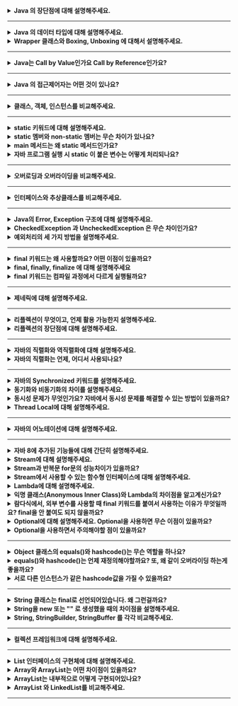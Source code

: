 <details>
    <summary><b>Java 의 장단점에 대해 설명해주세요.</b></summary>

## 장점

- 운영체제에 독립적이다.
    - JVM에 의해 자바로 작성된 프로그램을 어디서든 실행 가능하다.
- 객체지향 언어이다.
    - 다형성, 상속 등의 객체 지향 개념을 통해 재사용성, 확장성이 높은 코드 작성이 가능하다.
- 언어를 사용해온 시간이 길고 자료가 많다.
    - 많은 개발자들이 오랜 기간동안 개발에 사용한 언어인 만큼 찾아볼 수 있는 자료가 많고 커뮤니티가 활발하다.
    - 많은 오픈 소스가 만들어지면서 이를 통해 많은 사람들이 쉽고 빠르게 개발이 가능해졌다.
- 멀티스레드 구현이 쉽게 가능하다.
    - 많은 라이브러리를 통해 멀티스레드 구현이 쉽다.
    - 운영체제에 독립적이어서 더욱 쉽게 할 수 있다.

## 단점

- 속도가 비교적 느리다.
    - 한번의 컴파일로 기계어로 변환되는 C, C++과는 다르게 한번의 컴파일이 아닌, JVM이 해석하고 실행하는 과정이 필요하기 때문에 확실히 속도는 느리다.
    - JIT 컴파일러의 도입으로 C, C++의 속도와 거의 비슷하게 개선되었다.
- 예외 처리가 불편하다.
    - 예외를 개발자들이 **직접** 처리해줘야 한다. 이를 해주지 않으면 컴파일 에러가 발생하여 프로그램이 실행되지 않는다.
</details>

---

<details>
    <summary><b>Java 의 데이터 타입에 대해 설명해주세요.</b></summary>

# Java의 데이터 타입

### 기본 데이터 타입

| 타입 종류 | 이름      | 크기     |
|-------|---------|--------|
| 정수형   | byte    | 1 byte |
|       | short   | 2 byte |
|       | int     | 4 byte |
|       | long    | 8 byte |
| 실수형   | float   | 4 byte |
|       | double  | 8 byte |
| 논리형   | boolean | 1 byte |
| 문자형   | char    | 2 byte |
- 기본 데이터 타입은 메모리의 Stack 영역에 저장된다.
- 기본값이 존재하며 null 값을 가질 수 없다.
- 운영체제에 독립적인 언어이기 때문에 기본 타입의 크기가 운영체제에 따라 달라지지 않는다.
- 기본 데이터 타입의 크기를 벗어나는 값을 할당할 경우 컴파일 에러가 발생한다.

### 레퍼런스 타입

- 위의 8가지를 제외하고 모두 레퍼런스 타입이다.
- 보통 클래스, 인터페이스, 배열, Enum을 저장하기 위한 용도로 사용된다.
- Heap 영역에 값이 저장된 곳의 주소값을 Stack 영역에 저장한다.
- 기본값이 없고, 빈 객체라는 표현으로 null 값을 가질 수 있어 NullPointException이 발생할 수 있다.
</details>

<details>
    <summary><b>Wrapper 클래스와 Boxing, Unboxing 에 대해서 설명해주세요.</b></summary>

# Wrapper 클래스

기본 데이터 타입을 객체로 다루어야 하는 상황에 사용하기 위해 만들어진 것으로 Integer, Chracter 등 기본 데이터 타입의 객체 타입을 통칭하여 Wrapper 클래스라고 부른다.

Wrapper 클래스는 기본 데이터 타입과 다르게 연산에 사용되지 않으며 값을 생성하고 객체가 가진 값을 참조할 수만 있다.

## Boxing

- 기본 객체 타입을 Wrapper 클래스로 변환하는 과정을 말한다.

## Unboxing

- Wrapper 클래스를 기본 객체 타입으로 변환하는 과정을 말한다.

보통 위의 두가지 과정을 클래스의 static 메소드를 통해 수행했지만, JDK 1.5부터 Boxing과 Unboxing 과정을 자동으로 처리해준다. 이것을 통해 기존의 조회만 가능했던 점을 극복하여 연산에도 활용할 수 있게 되었다.
</details>

---

<details>
    <summary><b>Java는 Call by Value인가요 Call by Reference인가요?</b></summary>

# Call By Value vs Call By Reference

## Call By Value

- 메소드를 호출할 때 전달되는 인자에 값이 복사되어 전달된다.
- 메소드에 전달된 인자는 바깥의 변수와 **완전히 서로 다른 변수**로 존재한다.
- 따라서 메소드 내부에서 값이 변경되어도 외부의 변수에 전혀 영향을 주지 않는다.

## Call By Reference

- 메소드를 호출할 때 전달되는 인자에 레퍼런스가 담겨 전달된다.
- 메소드에 전달된 인자와 바깥의 변수가 같은 레퍼런스를 가리키게 된다.
- 따라서 메소드 내부에서 값이 변경되면 외부의 변수도 동일하게 변경 사항이 반영된다.

## Java는 무슨 방식을 사용하나요?

Java는 항상 Call By Value로 작동한다.

1. 원시 타입의 경우

    ```java
    public class PrimitiveClass {
    
    	public void sum(int a, int b){ // 동일한 이름이지만 PrimitiveClass의 멤버 변수와 완전히 다른 변수
    		a += b;
    	}
    
    	public static void main(String[] args){
    			int a = 1;
    			int b = 2;
    
    			sum(a, b);
    
    			System.out.println("a : " + a);
    			System.out.println("b : " + b);
    	}
    }
    ```

   **실행 결과**

    ```
    a : 1
    b : 2
    ```

2. 레퍼런스 타입의 경우

    ```java
    public class User{
    	String name;
    
    	public User(String name){
    		this.name = name;
    	}
    
    	public String getName(){
    		return this.name;
    	}
    }
    
    public class ReferenceClass {
    
    	public void changeUser(User a){ // 동일한 이름이지만 ReferenceClass의 멤버 변수와 완전히 다른 변수
    		a = new User("kim");
    	}
    
    	public static void main(String[] args){
    			User a = new User("lee");
    
    			changeUser(a);
    
    			System.out.println("a name : " + a);
    	}
    }
    ```

   **실행 결과**

    ```
    a name : lee
    ```

   **🤔  reference를 전달하는데 왜 call by value 인거지?**

   위에 주석으로 적어놓은 것과 동일하게 현재 `changeUser` 라는 메소드에 인자로 전달되는 `a` 라는 변수는 `ReferenceClass` 가 멤버로 가진 `a` 변수와 서로 다른 변수이다.

   `changeUser`가 사용하게 될 `a`라는 변수에 User 인스턴스의 **주소값**이 복사되어 들어가게 되고, lee 라는 이름을 가진 객체에 접근이 가능하게 된다.

   하지만 완전히 다른 변수이기 때문에 a에 완전히 다른 새로운 인스턴스가 할당되게 되면 더이상 changeUser에서는 ReferenceClass의 멤버 변수 a에 접근이 불가능하다. 왜냐하면 주소값이 사라져버렸기 때문이다.

   즉, 주소값을 복사해서 전달한 것이지 레퍼런스를 그대로 전달한 것이 아니기 때문에 메소드 내에서 값이 변경되어도 기존의 값이 변경되지 않고 나오게 되는 것이다.


따라서, 자바는 항상 Call By Value로 작동하는 것을 확인할 수 있다.
</details>

---

<details>
    <summary><b>Java 의 접근제어자는 어떤 것이 있나요?</b></summary> 

# Java의 접근 제어자

| 종류        | 설명                                                                            | 접근 가능 범위                   |
|-----------|-------------------------------------------------------------------------------|----------------------------|
| private   | 그 어떤 외부 클래스에서도 접근이 불가능하며 동일한 클래스 내에서만 접근 및 사용이 가능하다.                          | 동일한 클래스 내                  |
| public    | 어디서든 접근이 가능하다.                                                                | 모든 패키지                     |
| protected | 같은 패키지에 존재할 경우 접근이 가능하며, 다른 패키지에 있더라도 상속 받은 자식 클래스는 접근이 가능하다.                 | 같은 패키지 혹은 패키지에 상관 없이 상속 관계 |
| default   | 아무것도 지정하지 않을 경우에 해당되며 같은 패키지 내에 있는 경우에만 접근이 가능하다. 그래서 pakage-private이라고도 부른다. | 같은 패키지                     |
</details>

---

<details>
    <summary><b>클래스, 객체, 인스턴스를 비교해주세요.</b></summary> 

# 클래스

- 객체를 구현하기 위한 설계도 및 틀
- 연관된 변수와 메서드를 가진다.

# 객체

- 소프트웨어 세계에 구현해야할 대상이다.
- 소프트웨어 세계에 구현하고자 하는 대상의 컨셉으로 이를 구현해내기 위해 클래스로 설계도를 만드는 것이다.
  - 그래서 클래스의 인스턴스라고 부르기도 한다.
- oop의 관점으로 클래스 타입으로 선언되었을 때 객체라고 부른다.

# 인스턴스

- 클래스가 소프트웨어 세계에서 구체적으로 실체화 된 것을 말한다.
- 실제로 메모리에 할당된다.
- oop의 관점으로 객체가 메모리에 할당되어 실제 사용될때 인스턴스라고 한다.

# 객체 vs 인스턴스

- 사실 객체는 인스턴스를 포괄하는 개념이다.
- 소프트웨어 세계에 더욱 가까운 개념이 인스턴스이고, 실제 개념에 가까운 것이 객체라고 할 수 있다.
- 코드상으로는 클래스 타입을 사용하여 선언된 것을 객체라고 하며,  객체에 실제 구체적인 구현체가 생성되면 그것을 인스턴스라고 한다.
</details>

---

<details>
    <summary><b>static 키워드에 대해 설명해주세요.</b></summary> 

- 객체 생성 없이도 접근이 가능하도록 만든다.
- static 키워드를 가지면 클래스가 로드되는 시점에 메모리에 적재된다.
- 클래스 로드 시점에 메모리에 적재된 후에 프로그램이 종료될 때까지 유지된다.
- 프로그램이 종료되면서 메모리에서 해제된다.
- GC의 관리 대상에서 제외되기 때문에 무문별한 static 사용은 메모리 낭비를 가져올 수 있으니 신중히 고려해야한다.
</details>

<details>
    <summary><b>static 멤버와 non-static 멤버는 무슨 차이가 있나요?</b></summary> 

## static 멤버 vs non-static 멤버

### static 멤버

- 객체 생성 없이 접근이 가능하다.
- JVM의 Runtime Data Area 중 Method Area에 들어간다.
- 컴파일 시점에 메모리에 적재되어야 하므로 정적 바인딩에 해당한다.
- static 멤버는 클래스 내의 non-static 멤버를 참조 할 수 없다.
- 클래스 당 하나로 관리된다.

### non-static 멤버

- 객체를 인스턴스로 생성하고 인스턴스를 통해 접근이 가능하다.
- non-static 멤버는 static 멤버를 참조 할 수 있다.
- 런타임 시점에 동적으로 할당되기 때문에 동적 바인딩에 해당한다.
- 생성된 인스턴스 별로 heap 영역에 객체와 함께 생성된다.


> 🚨 **클래스의 인스턴스 메소드는 객체별로 생성되지 않는다.**
> 
> 인스턴스 메소드는 메모리에 한 번 할당되고, 각 생성된 객체들은 그 메소드가 어디에 있는지 알고 있는 상태로 존재한다. 객체가 메모리의 주소를 알고 있고, 인스턴스를 통해 메소드를 호출할 때 알고 있는 메모리 주소를 통해 메소드를 호출하게 된다.

</details>
<details>
    <summary><b>main 메서드는 왜 static 메서드인가요?</b></summary> 

JVM의 실행에서 가장 먼저 호출하는 것이 main 메소드이다. JVM은 클래스의 인스턴스가 생성되지 않은 상태에서 main 메소드를 찾는다.

**따라서 실행 시점에 메모리에 main 메소드가 적재되어 있기 위해서 main 메소드는 static으로 선언된다.**
</details>

<details>
    <summary><b>자바 프로그램 실행 시 static 이 붙은 변수는 어떻게 처리되나요?</b></summary>

클래스 로더에 의해 static 키워드를 인식하여 클래스 로드 시점에 메모리에 적재합니다. JVM의 Runtime Data Area 중 로드된 클래스들이 저장되는 곳인 Method Area에 static 변수도 같이 적재됩니다. 이때 적재된 static 변수는 클래스 별로 하나만 적재됩니다.
</details>

---

<details>
    <summary><b>오버로딩과 오버라이딩을 비교해주세요.</b></summary> 

## 오버로딩

- 동일한 클래스 내 혹은 상속 관계에서 이루어진다.
- 동일한 메소드 명을 가지면서 전달되는 인자의 타입이나 갯수가 달라야한다.
- 같은 기능을 하는 다른 메소드를 하나의 동일한 메소드로 사용 가능하다.
- 타입 정보가 결정되는 시점에 정적으로 바인딩된다. = 정적 바인딩

## 오버라이딩

- 상속 관계에서만 이루어진다. 동일한 클래스 내에서는 이루어질 수 없다.
- 동일한 메소드 명을 가지면서 전달되는 인자의 타입과 갯수도 동일해야 한다.
- 부모가 가진 기능을 재정의 할 수 있다.
- 상속을 통해 이루어지기 때문에 컴파일 시점에 타입이 결정되지 못하고 동적으로 할당된 객체를 통해 메소드를 호출하기 때문에 오버라이딩은 동적 바인딩이다.
</details>

---

<details>
    <summary><b>인터페이스와 추상클래스를 비교해주세요.</b></summary> 

# 인터페이스

## 인터페이스 정의

- interface 키워드를 사용하여 클래스처럼 선언된 형태이다.
- 상수와 추상 메소드를 가진다.
  - 추상 메소드의 public abstract 키워드는 생략될 수 있다.
  - 상수의 public static final 키워드는 생략될 수 있다.
- 인터페이스는 인스턴스화 할 수 없다.
  - implements 키워드를 사용하여 클래스로 구현하여 인스턴스로 만들 수 있다.
  - 인터페이스를 상속 받은 클래스는 모든 추상 메소드를 반드시 구현해야 한다.

## 인터페이스 목적

- 인터페이스는 추상화와 다형성을 실천할 수 있는 핵심 개념이다.
  - 인터페이스를 통해 기능을 명세할 수 있으며, 즉 기능을 추상화 할 수 있다.
  - 인터페이스를 활용하여 객체를 선언하고 인스턴스를 사용할 때 내부 구현을 고려하지 않고 사용이 가능하다.
- 인터페이스는 서로 연관이 없는 클래스더라도 같은 기능을 동작하도록 보장한다.
  - 상속 받은 서브 클래스가 구현해야 할 메소드들의 원형을 알려주어 서브 클래스들이 모두 동일한 동작을 할 수 있도록 한다.

## 인터페이스의 다중상속

- 인터페이스는 추상 메서드만 가지기 때문에 여러 인터페이스에서 동일한 메소드를 가지고 있어도 실질적인 구현은 구현체에서 하기 때문에 문제가 발생하지 않는다.

> 🚨 **클래스에서 다중상속이 안되는 이유는 ?**
>
> A와 B, C 클래스가 있다고 할 때, C 가 A, B 를 모두 동시에 상속 받았다고 가정하자.
그런데 A와 B에 동일한 형태를 가진 메소드가 있다고 할때, C에서 그 메소드를 사용하게 되면 A, B 어떤 클래스에 속한 메소드를 가져와야 하는지 알 수가 없기 때문에 클래스는 다중 상속이 불가능하다.


# 추상 클래스

## 추상클래스 정의

- abstract 키워드를 사용하여 클래스를 선언한 형태이다.
- 추상 메소드를 가질 수도 있고 가지지 않을 수도 있다.
  - 추상 메소드를 가진다면 반드시 클래스도 추상 클래스로 선언해야 한다.
- 추상 클래스는 인스턴스화 할 수 없다.
  - 아직 구현되지 않은 추상메소드를 갖고 있기 때문이다.
  - 상속을 통해 구현하여 서브 클래스로 인스턴스를 만들 수 있다.

## 추상 클래스의 목적

- 상속을 위한 부모클래스로 활용하기 위한 목적이 있다.
  - 여러 클래스의 공통 기능을  추상화하여 상속 받는 자식 클래스에게 구현의 책임을 위임한다.
- 보통 연관된 클래스 간의 상속 관계에서 기능 확장을 위해 사용된다.
  - 클래스 간의 기능 구현을 각 클래스에게 위임하여 기능을 확장할 수 있다.

## 추상 클래스의 단일 상속

- 추상 클래스는 추상 메소드외에 구현된 인스턴스 메소드도 가질 수 있다. 따라서 클래스의 상속 관계에서 이루어질 수 있는 충돌의 발생 가능성이 있기 때문에 추상 클래스도 다중 상속을 허용하지 않는다.

## 추상 클래스 vs 인터페이스

`공통점`

- 모두 자체만으로 인스턴스화 할 수 없다.
- 추상 메서드를 가질 수 있다.
- 상속을 통해 모든 추상 메서드를 구현해야 하는 강제성을 가진다.
- 모두 다형성을 실현할 수 있다.

`차이점`

- 추상 클래스는 기능을 추상화하여 관련있는 클래스들 간의 기능 확장을 위해 사용되는 반면, 인터페이스는 연관이 없는 클래스더라도 같은 기능을 가진 것을 보장하기 위해 사용된다.
- 추상 클래스는 다중 상속이 불가능 하지만 인터페이스는 다중 상속이 가능하다.
</details>

---

<details>
    <summary><b>Java의 Error, Exception 구조에 대해 설명해주세요.</b></summary> 

# Error

- 주로 자바 가상 머신에서 발생한다.
- Java.lang.Error 클래스의 서브 클래스들로 시스템에 무언가 비정상적인 상황이 발생한 경우에 사용된다.
- 애플리케이션 코드에서 처리할 수 없는 예외이다.
- 대표적으로 StackOverFlowError, OutOfMemoryError가 있다.

# Exception

- 시스템이 아닌 개발자가 작성한 애플리케이션 코드에 의해 발생하는 예외이다.
- java.lang.Exception 클래스의 서브 클래스들인데, Exception을 상속하느냐, RuntimeException을 상속하느냐에 따라 예외 처리 방식이 다르다.
- Exception을 상속 받은 서브 클래스들은 Check Exception 이라고 하며, try-catch, throws를 통해 반드시 예외를 처리해야 하는 강제성을 가진다.
- RuntimeException을 상속 받은 서브 클래스들은 UnChecked Exception 이라고 하며, RuntimeException이 명시적인 예외 처리를 강제하지 않기 때문에 Unchecked Exception은 예외처리가 강제되지 않는다.

</details>

<details>
    <summary><b>CheckedException 과 UncheckedException 은 무슨 차이인가요?</b></summary> 

- Exception을 상속 받은 서브 클래스들은 Check Exception 이라고 하며, try-catch, throws를 통해 반드시 예외를 처리해야 하는 강제성을 가진다.
- RuntimeException을 상속 받은 서브 클래스들은 UnChecked Exception 이라고 하며, RuntimeException이 명시적인 예외 처리를 강제하지 않기 때문에 Unchecked Exception은 예외처리가 강제되지 않는다.

</details>

<details>
    <summary><b>예외처리의 세 가지 방법을 설명해주세요.</b></summary> 

## 예외 복구

예외 상태를 파악한 후에 문제를 해결하여 정상을 돌려 놓는 것이다.

```java
public sendFile(String fileName) {
    File file;
    try {
      file = FileFindService.find(fileName);
    }
    catch (FileNotFoundException e){
      file = FileFindeService.find("defalut.png");
    }

    send(file);
}
```

자주 사용되지 않는 방법이라고 한다. 예외가 발생하면 복구할 수 있는 경우가 거의 없기 때문이다.

예를 들어 유니크해야 하는 이메일 값이 중복되어 SQLException이 계속 발생한다면 RuntimeException을 발생시키고 사용자에게 다시 입력을 유도하는 것이 현명하기 때문이다.

따라서 복구를 해야할 일이 생긴다면 아래 처럼 코드의 흐름으로 제어하는 것이 좋다.

```java
public void sendFile(String fileName){
    if(FileFindService.existed(filename)){ // 파일의 유무에 따라 행동 제어
        send(FileService.find(fileName);
    } else {
        send(FileService.find("default.png");
    }
}
```

## 예외 처리 회피

예외를 직접 담당하지 않고 호출한 쪽으로 던져 회피하는 방법이다.

무작정 예외를 회피하는 것은 무책임한 방법이며, 전달할 객체에게 예외를 반드시 알려야 하는 상황에 사용된다.

```java
public Object someMethod() throws IOException {
    ...
}
```

## 예외 전환

예외 처리 회피와 비슷하게 메소드 밖으로 예외를 던지지만, 적절한 예외로 전환해서 넘기는 방법이다.

보통 예외 처리를 위해 RuntimeException을 상속받은 적절한 예외처리 핸들러를 만들어 그 예외 클래스로 전환하여 던진다.

복구를 위해 Unchecked Exception을 이용하는 방법이다.

```java
public int divide(int num1, int num2){
    try {
        return num1 / num2;
    } catch (ArithemeticException e){
        throw new CalculateException("0으로 나눌 수 없음!");
    }
}

public class CalculateException extends RuntimeException {
    public CalculateException(String message){
        super(message);
    }
}
```
</details>

---

<details>
    <summary><b>final 키워드는 왜 사용할까요? 어떤 이점이 있을까요?</b></summary> 

final 키워드를 선언하게 되면 한번의 초기화 후에 변경할 수 없음을 나타낸다.

# final 선언시 무엇이 달라질까?

## 클래스

클래스 이름 앞에 사용되면 클래스를 **상속 받을 수 없음**을 지정한다.

### 가장 대표적인 final 클래스 = String


> ☁️ Immutable Object : 하나의 인스턴스로 복제하여 공유할 수 있다.


String 클래스는 final로 선언되어 상속이 불가능하다. String의 특성을 잘 생각해보면 이 이유를 알 수 있다.

String 클래스는 String Pool에서 하나의 인스턴스를 공유하는 형태로 사용된다. 즉, 문자열 별로 인스턴스가 만들어지지만 동일한 값을 가진 인스턴스는 생성되지 않고 복제되어 공유된다는 것이다. 그렇기 때문에 String은 불변객체로 만들어져 관리된다.

만약 이렇게 공유되는 String 클래스가 상속이 가능한 형태라면 어떨까? String 을 상속받은 Sub Class가 만들어지고, String pool에서는 String 클래스인지, String 클래스처럼 보이는 Sub Class인지 알기가 힘들다.

따라서 String은 불변 객체이면서 상속이 불가능한 final 클래스로 정의된 것이다.

이런 식으로, 상속을 통해서 확장이 되지 않았으면 하는 클래스에 대해 final 키워드를 사용할 수 있다.

## 메소드

메소드에 선언되면 **오버라이딩 할 수 없는 메소드**임을 선언한다.

만약 상속받은 클래스의 부모 클래스에 final 메소드가 존재하면 오버라이딩 할 수 없으며, 해당 메소드를 상속받아서 사용해야만 한다.

## 필드

필드에 선언되면 **상수**가 된다.

상수 필드는 한번 초기화되면 값을 변경할 수 없으며, public static 키워드와 함께 선언하면 어디서든 사용할 수 있는 전역 상수를 만들 수 있다.

### 기본 데이터타입에 사용

기본 데이터 타입에 사용시 해당 변수의 값 자체가 변하지 않도록 한다.

### 참조 타입에 사용

참조 타입에 사용시 해당 변수가 가진 주소값이 변하지 않도록 한다. 참조하고 있는 주소값에 해당하는 객체의 상태값은 강제할 수 없다.

# final 사용으로 얻는 이점

- 시스템을 통해 변하지 않고 통일성을 유지해야 하는 값이 바뀌지 않도록 강제할 수 있다.
- final 변수로 선언하여 변하지 않는 값을 일관성 있게 사용이 가능하며, 따로 상수를 선언해둘 경우 변경이 용이하다.
- 값이 변경되지 않기 때문에 컴파일러가 효율적으로 코드를 생산할 수 있게 된다.
- 메소드에 사용할 경우, 변경되면 안되는 메소드로 지정이 가능하다.
</details>


<details>
    <summary><b>final, finally, finalize 에 대해 설명해주세요</b></summary> 

## final

- 사용되는 곳에 따라 의미가 다르다.
- 클래스에 사용시 상속이 불가능한 클래스를 만들게 되고, 메소드에 쓰일 경우 오버라이딩이 불가능한 메소드를 만들게 되고, 필드에 사용시 한번의 초기화 이후에 변경이 불가능한 변수임을 의미하게 된다.

## finally

- try-catch 구문에서 try, catch 블록이 실행된 후 마지막에 반드시 실행해야 하는 로직이 있을 경우에 사용할 수 있는 선택적 블럭이다.
- try에서 자원을 사용하게 된 경우에 개발자가 직접 finally를 통해 자원을 해제시킬 때 주로 많이 사용된다.
    - 자원을 사용 후 해제하지 않으면 계속해서 자원이 열려있게 되면서 프로그램에 버그를 만들 수 있다.
- finally 코드로 매번 동일한 코드를 작성하게 되면 가독성을 해치기 때문에 java 7에서 AutoCloseable을 구현한 클래스에 한해 자동으로 자원을 해제하는 문법이 생겼다.

## finalize

- 이것은 메소드로, 가비지 컬렉터가 더 이상 참조가 존재하지 않는 객체를 발견하였을 때 메모리 낭비가 되지 않도록 객체를 삭제하기 위해 호출하는 메소드이다.
- 이 메소드는 Object 클래스 내에 구현되어 있는 메소드로 모든 객체가 가지고 있으며, 객체 삭제 시 추가적인 행위를 주고 싶을 때 오버라이딩 해서 사용도 가능하다.
    - 하지만 가비지 컬렉터가 언제 이 함수를 호출할 지 예상할 수 없기 때문에 중요한 로직은 이곳에 추가하지 않는 것이 좋다.
</details>

<details>
    <summary><b>final 키워드는 컴파일 과정에서 다르게 실행될까요?</b></summary> 

# final 은 컴파일에 어떻게 될까?

- final 값은 컴파일 시에 타입 검사와 접근자를 구분해내고, 문제가 없다면 변수에서 바로 값으로 변경된다. 즉, 변수명으로 작성해 두었던 것들이 모두 값으로 변경된다는 것이다.
- 바로 값으로 변경되기 때문에 변수에 대해 메모리를 할당할 필요가 없으며, 객체가 생성되지 않고 바인딩도 이루어지지 않는다.
</br>(하지만 사용자의 입력이나 난수를 통해 값이 결정되는 경우에는 메모리 공간이 할당되어 값이 초기화 된 후에 메모리에 저장된다. )
</details>

---

<details>
    <summary><b>제네릭에 대해 설명해주세요.</b></summary> 

# 정의

- 모든 종류의 타입을 다룰 수 있도록 일반화된 타입 매개 변수로 클래스나 메서드를 선언하는 기법이다.
- 클래스 내부에서 지정하는 것이 아닌 외부의 사용자에 의해 타입을 지정하는 것을 의미한다.
- 사용자는 필요에 의해 타입을 지정하게 된다.

# 사용방법

### 1. 클래스 및 인터페이스에 선언

```java
public class ClassName<T> { ... }
public interface InterfaceName<T> { ... }
```

- 위와 같이 선언할 수 있으며, 이렇게 선언된 클래스는 객체 생성시 타입을 반드시 지정해줘야 한다.

**주의사항 🔥**

- 제너릭의 타입으로는 참조타입과 사용자 정의 타입만 가능하며 기본 데이터 타입은 사용할 수 없다.
- 제너릭 클래스 내에서는 제너릭 클래스의 인스턴스 생성이 불가능하다.
- 제너릭은 하나가 아닌 두개도 받을 수 있다.

**사용하는 이유**

- 상황에 따라 필요로 되는 데이터 타입으로 클래스를 사용하고 싶은 경우에 사용할 수 있다.

### 2. 제너릭 메서드

```java
public <T> T genericMethodName(T o) { ... }
```

**주의사항 🔥**

- 만약 클래스가 이미 제너릭으로 선언되었더라도 다른 제너릭으로 따로 제너릭 메서드를 생성할 수 있다.

**지정된 클래스의 타입이 아닌 다른 제너릭으로 선언될 수 있는 이유**

클래스 인스턴스는 선언 시 new 생성자로 객체를 생성하고 <> 내부에 구체적인 타입을 전달하여 지정된다. 하지만 우리가 정적 메소드를 선언한다고 가정해보자.

클래스를 로딩하는 시점에 메모리에 정적 제너릭 메소드가 등록되어야 한다. (해당 클래스가 사용중이라면) 하지만 클래스와 동일한 제너릭으로 선언된 상태에서는 타입을 알 수가 없기 때문에 메모리에 등록할 수가 없다. 왜냐하면 new 생성자를 통해 객체의 인스턴스를 생성하지 않았기 때문에 타입이 전달되지 않은 상태이기 때문이다. 따라서 정적 메소드가 호출 시에 타입이 결정될 수 있도록 선언된 클래스와 전혀 다른 제너릭으로 선언되는 것이다.

같은 알파벳을 사용하여 선언한다 하더라도 그것은 같은 제너릭이 아닌 전혀 다른 제너릭으로 존재한다는 사실을 꼭 알고 넘어가야 한다.

### 3. 제한된 제너릭

위에서 소개한 방식은 아주 간단하고 일반적인 제너릭 사용방법이다.

제너릭을 사용하면서 특정 범위를 지정할 수 있는데 사용방법은 다음과 같다.

- <K **extends** T>
- <K **super** T>

**extends**

<K extends T> 는 K가 T이거나 또는 T의 자식인 타입이어야만 한다는 뜻이다. 즉, T를 상속받은 자식 클래스이거나 자기 자신만 타입으로 받을 수 있다는 말이다. 

예를 들어 `ClassName<K extends Number>`로 선언된 클래스가 존재하고 이것의 인스턴스를 생성한다고 할 때, K에 들어갈 수 있는 클래스들은 Number 객체를 상속 받은 Integer, Double 등등이 가능할 것이다. 하지만 Number를 상속받지 않은 String, Character 등의 클래스는 들어가지 못한다. (컴파일 에러가 발생한다.)

**super**

<K super T> 는 K가 T의 부모이거나 조상이어야 또는 자신만 타입이어야만 한다는 뜻이다. 즉, T가 K를 상속 받은 자식클래스이어야 한다는 말이다. 

예를 들어 ClassName<K super Fruit> 이라고 한다면 K는 Fruit이라는 클래스를 상속 받은 타입만을 가질 수 있으며, ClassName을 Fruit으로도 활용 할 수 있게 된다. 즉, `업 캐스팅`이 가능해진다. 더 예를 들어 K가 Fruit을 상속받은 Apple이라고 한다면 우리는 사과라는 필드가 아닌 과일이라는 필드를 가지고 활용해야 할 때도 분명히 존재할 것이다. (과일 목록만 뽑아오고 싶을 때 우리는 사과를 사과가 아닌 과일로 바라보고 싶을 것이다)

super와 extends에서 또 사용할 수 있는 것이 **와일드 카드**이다.

와일드 카드는 어떤 타입이든 상관이 없다는 것을 의미한다. 즉, 자바의 최상휘 클래스의 타입을 상속 받은 것을 받겠다는 것과 동일하다. ( == Object)

그리고 와일드 카드의 특이한 점은 위의 두가지 경우와 다르게 타입을 지정해도 타입 전달이 안된다는 특징이 있다. 따라서 지정된 타입이 없기 때문에 타입을 참조할 수가 없다.

### super와 와일드 카드

우리는 객체간의 비교를 하고 싶을 때가 있을 것이다. 제너릭으로 선언된 클래스를 비교하고 싶을 때는 어떻게 할까?

우리는 보통 객체 비교를 위해 Comparable을 상속받아 비교한다. 그러면 제너릭 클래스인 ClassName에서 Comparable을 구현해보자.

```java
public class ClassName<E extends Comparable<E>> { 
	E element;

	@Override
	public int compareTo(E o){ ... }
}
```

우리는 제너릭 타입을 가진 객체간에 비교를 하기 위해 가지고 있는 멤버들로 비교가 가능하도록 Comparable을 구현하도록 extends를 통해 강제할 수 있다.

즉, 여기서 E extends Comparable<E> 은 E가 Comparable을 반드시 구현해야 한다는 의미랑 동일하다. 왜냐하면 위에서 말했다싶이 extends는 제너릭 타입이 부모 클래스를 상속한 클래스만 올 수 있기 때문이다.

그러면 우리는 우리가 선언한 타입을 가진 클래스를 가지고 객체 간의 비교가 가능해진다. 자 여기서 이런 상황이 된다고 가정해보자.

```java
import java.util.*;

public class Generic {

  public static void main(String[] args){
    SaltClass<Student> saltClass = new SaltClass<>(new Student("name", 15));
  }
}

class SaltClass <E extends Comparable<E>> {
	E member;

  public SaltClass(E member) {
    this.member = member;
  }

  public E getMember(E requestMember){
    member.compareTo(requestMember);
    return this.member;
  }
}

class Person {
  String name;

  public Person(String name) {
    this.name = name;
  }
}

class Student extends Person implements Comparable<Person>{
  Integer age;

  public Student(String name, Integer age) {
    super(name);
    this.age = age;
  }

  @Override
  public int compareTo(Person o) {
    return 0;
  }
}
```

현재 상황은 Student 클래스가 Person을 상속 받은 상태이며 Student는 Comparable을 구현했지만 상위 클래스에 대한 기준으로 구현했다. 하지만 SaltClass는 E 타입을 가지며 E 타입은 Comparable<E>를 구현해야 한다고 정의하고 있다.

하지만 Student는 Comparable<Student>는 구현하지 않았으므로 컴파일 에러를 발생시킨다. 따라서 이런 경우에는 E extends Comparable<? super E>> 라고 표현하여 상위 클래스에 대해서도 구현할 수 있도록 하여, 해당 클래스가 업 캐스팅이 가능하도록 한다. 그러면 하위 클래스로 SaltClass를 선언해도 Person 즉, 상위 클래스에 구현이 되어 있으므로 Comparable<? super E> 에서 납득이 가능하다.

따라서 Student를 사용해서 정렬을 해도 Person을 사용해서 정렬을 해도 문제가 없게 되므로, Comparable<E>를 사용하는 것보다 훨씬 안정적이고 유연한 개발이 가능해진다.

**변경한 코드**

```java
import java.util.*;

public class Generic {

  public static void main(String[] args){
    SaltClass<Student> saltClass = new SaltClass<>(new Student("name", 15));
  }
}

class SaltClass <E extends Comparable<? super E>> { 
  E member;

  public SaltClass(E member) {
    this.member = member;
  }

  public E getMember(E requestMember){
    member.compareTo(requestMember);
    return this.member;
  }
}

class Person {
  String name;

  public Person(String name) {
    this.name = name;
  }
}

class Student extends Person implements Comparable<Person>{
  Integer age;

  public Student(String name, Integer age) {
    super(name);
    this.age = age;
  }

  @Override
  public int compareTo(Person o) {
    return 0;
  }
}

```

[레퍼런스](https://st-lab.tistory.com/153)
</details>

---

<details>
    <summary><b>리플렉션이 무엇이고, 언제 활용 가능한지 설명해주세요.</b></summary> 

# 정의

자바에서 이미 로딩이 완료된 클래스에서 또 다른 클래스를 동적으로 로딩하여 생성자, 멤버 필드, 그리고 멤버 메소드 등을 사용할 수 있도록 하는 기법이다.

# 사용하는 이유

- 실행 시간에 (런타임에) 다른 클래스를 동적으로 로딩하여 접근하고자 할 때 클래스의 구조, 멤버 필드, 메소드 정보를 가져오기 위해 사용한다.

⇒ 대표적으로 스프링 프레임워크, 하이버네이트, Jackson 라이브러리에서 사용된다.

# 사용 예시

Jackson 라이브러리의 ObjectMapper를 살펴보자.

### 직렬화

객체를 통해 json문자열을 만드는 과정이다.

이때 바로 리플렉션이 사용되는데, 우선 json 문자열을 만들기 위해서는 어떤 필드들이 객체에 존재하는지 알아야한다. 그리고 얻은 필드 정보를 통해서 값들을 가져와야 하는데 이때 클래스의 getter를 통해 가져온다. (이건 정해진 원칙)

Jackson 라이브러는 사용자가 이 라이브러리를 어떤 객체를 사용하여 적용하는지 알 길이 없다. getter를 사용하여 값을 넣을 수 있도록 라이브러리를 만들어 놓은 후에 런타임에 동적으로 json 문자열로 변경하고자 하는 클래스를 읽어와 클래스의 필드 정보와 getter 메소드를 찾는다. 바로 이것이 리플렉션에 해당되는 것이다.
</details>

<details>
    <summary><b>리플렉션의 장단점에 대해 설명해주세요.</b></summary> 

# 리플렉션을 사용하면 좋은 점

- 오브젝트의 이름을 사용하여 확장성 오브젝트들의 인스턴스를 만들어냄으로써 애플리케이션이 외부에서 사용자가 정의한 클래스들을 사용할 수 있게 하는 확장성을 가지고 있다.
- 디버깅과 테스트 도구에서 사용하여 클래스의 private 함수에도 접근이 가능하도록 한다.

# 리플렉션을 사용해서 나쁜 점

- 성능 오버헤드가 발생할 수 있다.
    - 당연히 리플렉션이 있는 것보다 없는 것이 속도가 훨씬 빠르기 때문에 성능에 아주 민감한 코드라면 리플랙션을 사용하지 않는 것이 좋다.
- 캡슐화를 저해시킨다.
    - 리플렉션 기능을 사용하면 private 메소드에도 접근할 수 있기 때문에 여러 부작용이 발생할 수도 있다.
    - 추상화를 깨트릴 수 있기 때문에 플랫폼 업그레이드시 동작이 변경될 수 있다는 우려가 있다.
</details>

---

<details>
    <summary><b>자바의 직렬화와 역직렬화에 대해 설명해주세요.</b></summary> 

# 직렬화

- 메모리에 담겨있는 자바의 객체를 외부의 자바 시스템에서도 사용할 수 있도록 바이트(byte) 형태로 변경하는 기술

## 직렬화가 필요한 이유

- 디스크에 저장하거나 네트워크로 통신할 경우 값 형식의 데이터만 가능한데, 메모리에 있는 것은 힙에 할당되어 있는 주소 값을 가지고 있기 때문이다.
- 주소값에 해당하는 곳에 있는 객체의 정보를 뽑아 값 형식 데이터로 변경해줘야 하는 과정을 거쳐야한다.

## 자바의 직렬화 조건

- java.io.Serializable 인터페이스를 구현한 객체여야 한다.

## 자바 직렬화 방법

- java.io.ObjectOutputStream 을 이용한다.

# 역직렬화

- 바이트(byte) 형태로 존재하는 값 형식의 데이터를 메모리에 넣기 위해 다시 객체의 형태로 변경하는 기술

## 역직렬화의 조건

- 직렬화 대상이 된 객체의 클래스가 클래스 path에 존재해야 하고 import 되어 있어야 한다.
- 자바 직렬화 대상 객체는 동일한 serialVersionUID를 가지고 있어야 한다.

### serialVersionUID

- 직렬화 대상 객체가 가지는 값으로 직렬화 대상 객체는 동일한 serialVersionUID를 가져야한다.
- 이 값을 따로 선언해주지 않으면 클래스의 구조 정보를 이용하여 해시값이 자동으로 생성되기 때문에 클래스의 구조가 달라지면 이 값도 달라진다.

## 자바 역직렬화 방법

- java.io.ObjectInputStream 을 이용한다.

# 자바의 직렬화와 역직렬화를 사용하는 이유

- 자바 시스템 개발에 최적화되어 있다.
- 복잡한 데이터 구조이더라도 직렬화 기본 조건만 지키면 쉽게 직렬화, 역직렬화를 수행할 수 있다.
- 데이터 타입이 자동으로 맞춰져 역직렬화가 되면 기존 객체처럼 바로 사용 가능하다.

# 자바 직렬화의 단점

- 타입 체크가 엄격하다.
  - 객체의 변수명은 같은데 변수의 타입이 달라지면 타입 예외가 발생한다.
- 용량 문제
  - 아주 간단한 객체의 내용도 용량 차이가 크게 발생하기 때문에 JSON과 같은 경량화된 형태로 직렬화 하는 것이 좋다.

# 직렬화 할 때의 주의사항

- 긴 만료시간을 가지는 데이터는 JSON 등 다른 포맷을 사용하여 저장한다.
- 자주 변경되는 비즈니스적인 데이터에 대해서는 자바 직렬화 사용을 지양하는 것이 좋다.
</details>

<details>
    <summary><b>자바의 직렬화는 언제, 어디서 사용되나요?</b></summary> 

## 자바의 직렬화를 사용하는 예시 = 캐시

- Encached, Redis 등의 라이브러리 시스템에서 캐시 할 부분을 자바 직렬화된 데이터를 저장하여 사용한다.
</details>

---

<details>
    <summary><b>자바의 Synchronized 키워드를 설명해주세요.</b></summary>

## 임계영역 활용

- 임계영역은 `synchronized` 키워드를 사용하여 지정할 수 있다.
- 임계영역은 공유 자원에 단 하나의 스레드만 접근하도록 Lock을 사용하여 제한하는 방법이다.
- 메소드와 코드 블럭에 지정할 수 있으며, 지정된 영역에 들어갈 때 lock이 걸리고, 빠져나올 때 lock이 해제되는 과정이 컴파일에 의해 자동으로 수행된다.

### 1. 메소드 전체를 임계영역으로 지정

- 메소드의 전체가 임계 영역으로 지정되어 해당 메소드가 호출되면 자동으로 동기화된다.
- 하나의 스레드가 해당 메소드를 호출해서 실행하고 있다면 다른 스레드가 호출할 경우 먼저 호출하여 실행되고 있는 스레드가 해당 메소드를 빠져나올 때까지 대기해야 한다.

```java
public synchronized method1(String parameter){ ... }
```

- 메소드 전체가 임계영역이 되는 경우 메소드를 소유한 객체 전체가 lock에 걸리게 된다.
    - 함수 전체에 lock이 걸리는 것 뿐만 아니라 객체에도 lock이 걸리게 되어 가장 무식한 방법이라고 불리기도 한다.

🚨 **static 메소드에서 synchronized 키워드 사용**

- static 메소드는 객체가 생성되지 않은 상태에서 호출되어야 하기 때문에 객체를 대상으로 Lock을 거는 것이 아닌 class 를 대상으로 lock을 건다.
- static 메소드와 인스턴스 메소드를 혼동하여 동기화를 사용할 경우?

```java
public synchronized instanceMethod(String one){ ... }

public static synchronized staticMethod(String two){ ... }
```

- 두 종류의 메서드에 혼동해서 사용할 경우 **동기화가 잘 지켜지지 않는다.**
- 왜냐하면 static 메소드는 class를 단위로 동기화를 하지만 인스턴스 메소드는 객체를 기준으로 동기화를 진행하기 때문에 개발자가 원하는대로 동기화가 진행되지 않을 수 있는 것이다.
- 따라서 두 메소드에 혼동으로 synchronized 키워드를 사용하는 것은 지양해야 한다.

### 2. 코드 블록을 임계영역으로 지정

- 동기화가 필요한 부분에만 지정해주는 방식이며, 메소드 전체에 동기화를 거는 방법 대신에 사용될 수 있다.
- 코드 블록에 대해서만 동기화가 진행되기 때문에 메소드 내의 다른 부분은 동기화를 지원하지 않는 코드를 작성해야 한다.

> ❌ 주의해야할 점
코드 블럭을 사용하면서 lock을 지정할 대상을 인자로 전달해야 하는데, 이때 this 키워드로 전달하게 되면 메소드 전체를 임계영역으로 지정하는 것과 동일하기 때문에 지양하는 것이 좋다.
>
</details>

<details>
    <summary><b>동기화와 비동기화의 차이를 설명해주세요.</b></summary> 

# 동기화

- 한 자원에 동시에 접근하는 것을 제한한다.
- 여러 스레드가 같은 프로세스 내의 자원을 공유하면서 서로 다른 작업에게 영향을 줄 때 동기화가 필요하다.
    - 시간적인 동기화가 필요한 곳에 많이 사용된다.
- 순차적으로 진행되어 다음 실행될 명령이 현재 실행 중인 명령이 종료될 때까지 대기해야 한다.
- Java에서는 synchronized 키워드를 사용할 수 있고, 더 다양한 방법들이 있다.

# 비동기화

- 현재 실행중인 명령이 종료되지 않아도 다음 명령을 실행할 수 있는 환경이다.
- callback 함수를 통해 결과를 확인할 수 있다.
- 대표적인 예로 Ajax와 Thread가 있다.
</details>

<details>
    <summary><b>동시성 문제가 무엇인가요? 자바에서 동시성 문제를 해결할 수 있는 방법이 있을까요?</b></summary> 

# 동시성 문제란

동일한 자원에 대해 여러 스레드가 동시에 접근하면서 발생하는 문제이다.

동시성 문제는 보통 지역 변수에서는 발생하지 않는다. 지역 변수는 스레드마다 각각 다른 메모리 영역에 할당되기 때문이다.

그래서 보통 동시성 문제가 발생하는 곳은 인스턴스 필드 또는 static 같은 공용 필드에 접근할 때 발생한다.

읽기만 하면 사실 문제가 없지만 값에 접근하여 변경하는 경우에 발생한다.

## 동시성 문제 해결방법

### ThreadLocal 사용

해당 스레드만 접근할 수 있는 개인 저장소를 사용하여 여러 스레드가 동시에 접근하는 것이 아닌 스레드마다 각 저장소를 만들어서 해결한다.

하나의 값으로 관리할 필요 없이 사용자 별로 값을 할당해주는 경우에 사용할 수 있다.

### Synchronized 키워드 사용

메소드 혹은 블럭에 lock을 걸러 동시에 접근할 수 없도록 하여 막을 수 있다.

스레드의 개수가 많을 경우 혹은 로직이 복잡할 경우에는 스레드의 대기시간이 오래 결리면서 지연이 발생할 수 있다.

### volatile 키워드 사용

공유 자원에 접근하면서 주의 할 점이 CPU 메모리 영역에 데이터를 캐싱하면서 동기화가 이루어지지 않는 문제인데, 캐시를 사용하지 않도록 명시하는 volatile 키워드를 사용하여 메모리에 직접 접근하여 데이터를 다루도록 변경하여 해결할 수 있다.

### Atomic 클래스 사용

위의 경우들로도 동시성 문제를 완벽하게 해결할 수 없기 때문에 비-원자적 연산에서도 동기화를 빠르게 쉽게 할 수 있는 클래스를 자바에서 제공하고 있다. 그것이 바로 Atomic 클래스이다.
</details>

<details>
    <summary><b>Thread Local에 대해 설명해주세요.</b></summary> 

# ThreadLocal 정의

- 각 스레드가 자신만의 전역 변수를 만들어 사용할 수 있는 기능을 제공한다.
- thread 안에서 파라미터 또는 리턴 값으로 정보를 제공하는 것이 아닌, 다른 방법으로 thread 안에서의 값을 공유하는 방법을 제공한다.
- stack 영역에 변수를 선언하는 것에 대한 단점을 개선해준다.
- **thread 정보를 key로 하여 값을 저장해두는 Map 구조를 가지고 있다.**

# ThreadLocal 사용방법

- ThreadLocal에도 static, final 키워드를 사용할 수 있다.
- static 키워드가 붙으면 전역 변수, 안붙으면 스레드-인스턴스 당 사용할 수 있는 개념으로 생성된다.
  - 하지만 non-static의 경우 스레드 로컬의 목적과 설계 의도와는 거리가 멀어진다.

## set(), get()

- set() : 스레드 로컬에 값을 저장하는 메서드
- get() : 스레드 로컬에 저장된 값을 가져오는 메서드

## withInitial()

- 스레드 로컬 변수를 생성하면서 특정 값으로 초기화하는 메서드이다.

```java
public static <S> ThreadLocal<S> withInitial(Supplier<? extends S> supplier) {
    return new SuppliedThreadLocal<>(supplier);
}
```

## remove()

- 스레드 로컬 변수의 값을 삭제하는 메서드이다.
- 스레프 풀을 사용하는 환경에서는 스레드 로컬 변수 사용이 끝났다면 명시적으로 remove 메소드를 호출해야 한다.
  - 스레드가 재활용되면서 이전에 실행했던 스레드 로컬 정보가 남아있을 수 있기 때문이다.

# ThreadLocal의 활용

- 클라이언트 요청에 대해 각각의 스레드에서 처리할 때, 스레드 독립적으로 처리해야하는 데이터 (예를 들어, 인증 관련 처리) 에서 활용될 수 있다.
</details>


---

<details>
    <summary><b>자바의 어노테이션에 대해 설명해주세요.</b></summary> 

# Annotation

애너테이션은 주석이라는 뜻으로 코드에 대한 메타데이터를 코드에 직접적으로 기술할 수 있게 한다.

- 메타데이터 : 자신의 정보를 담고 있는 데이터

즉, 애너테이션은 코드 메타데이터로, 코드 자신에 대한 정보를 담는다.

이를 통해 컴파일러에게 필요한 정보를 제공하거나, 런타임 시에 필요한 처리를 제공하거나, 필요한 코드를 작성해주는 역할 들을 수행한다.

## Annotation 특징

- 패키지, 클래스, 메서드, 변수, 파라미터에 사용할 수 있다.
- 애너테이션이 적용된 코드는 직접적으로 애너테이션 코드를 실행하여 영향을 주는 것이 아닌, 단어 뜻대로 “주석”으로써의 데이터를 제공한다.
- 런타임중에 필요한 값으로 돌아가는 코드를 가질 수 없으며, 완전히 정적인 코드만 가질 수 있고, 컴파일 시간에 해석되어야 한다.

## 자바의 대표적인 Built-in Annotation

### @Override

- 메서드에 붙이며, 해당 함수가 부모 클래스의 메서드를 재정의한 메서드인지 명시한다.
- 재정의가 아닌 경우에 대해 체크할 수 있다.

### @FunctionalInterface

- 자바 8 버전에서부터 나온 것으로 함수형 인터페이스와 같이 나왔다.
- 해당 인터페이스가 함수형 인터페이스임을 알려준다. 만약 아니라면 에러가 나타나도록 한다.

## Annotation을 사용하면 좋은 점

- 코드량이 감소하고 유지보수하기 쉬우며 생산성이 증가된다.
- 비즈니스 로직에 영향을 주지 않으면서 부가적인 설정을 간편하게 할 수 있어서 Spring에서 많이 사용한다.

## Lombok을 사용하지 않은 이유

lombok은 주로 객체를 생성하거나 객체의 속성에 접근하는 코드를 제공하는 어노테이션들을 가지고 있습니다.

롬복을 사용하게 되면 이러한 코드들이 명시적으로 존재하지 않게 됩니다. 물론 코드 작성을 줄여주어 생산성은 높일 수 있지만, 숨겨진 코드들로 인하여 문제가 발생하면 찾기가 매우 어려워진다는 단점이 있습니다.

저는 이러한 문제를 해결하는데에 쓰는 리소스를 줄일 수 있게 하기 위해 롬복 사용을 지양해왔습니다.
</details>

---

<details>
    <summary><b>자바 8에 추가된 기능들에 대해 간단히 설명해주세요.</b></summary> 

자바 8부터는 프로그램을 더 효과적이고 간결하게 구현할 수 있는 새로운 개념과 기능을 제공한다.

# 추가된 주요 기능 3가지

### Lambda

- 함수형 프로그래밍을 수행할 수 있는 함수 표현 방식이다. 이를 통해 함수를 값으로 표현이 가능해졌다.

### Stream API

- 병렬 연산을 지원하는 API로 연속된 요소들에 파이프라인을 구축하여 쉽게 작업을 처리할 수 있도록 하는 기능들을 제공한다.

### 디폴트 메소드

- 이미 모두 구현되어 있는 인터페이스에 변화가 발생하거나 추가적인 업데이트가 있을 경우, 해당 인터페이스를 구현하고 있는 모든 구현체들을 변경해줘야 하는 번거로움이 생긴다.
- 그래서 자바는 인터페이스를 쉽게 바꿀 수 있도록 해주는 디폴트 메서드를 지원한다.
</details>

<details>
    <summary><b>Stream에 대해 설명해주세요.</b></summary> 

# 스트림의 등장 배경

- 대부분의 자바 어플리케이션에서 컬렉션이 많이 사용되는데, DB의 질의처럼 선언형으로 컬렉션을 다룰 수 있는 방법이 없었다.
- 성능을 높이려면 멀티코어 아키텍처를 활용하여 병렬로 컬렉션 요소를 처리해야 한다.
  - 하지만 병렬 처리를 구현하는 것은 너무 어렵고 복잡하다.

이러한 점 때문에 등장하게 된 것이 바로 스트림이다.

# 스트림

- 데이터 처리 연산을 지원하도록 소스에서 추출된 연속된 요소라고 할 수 있다.

### 연속된 요소

- 컬렉션과 비슷하게 스트림도 특정 요소 형식으로 이루어진 연속된 값 집합의 인터페이스를 제공한다.
- 하지만 컬렉션은 데이터에 집중하는 반면, 스트림은 데이터를 사용하여 계산하는 것에 집중한다.

### 소스

- 스트림은 컬렉션, 배열, I/O 자원 등의 데이터 제공 소스로부터 데이터를 소비하는 것이다.
- 정렬된 컬렉션으로 스트림을 생성하면 정렬이 그대로 유지된다.
  - 즉, 스트림의 요소는 리스트의 요소와 같은 순서를 유지한다.

### 데이터 처리 연산

- 스트림은 함수형 프로그래밍 언어에서 일반적으로 지원하는 연산과 데이터베이스와 비슷한 연산을 지원한다.
  - 예를 들어, filter, mpa, match 등의 메소드로 데이터를 조작할 수 있다.
- 스트림 연산은 순차적으로 또는 병렬로 실행할 수 있다.

# 스트림의 중요 핵심 키워드

## 파이프라이닝

- 대부분 스트림 연산은 스트림 연산끼리 연결해서 커다란 파이프라인을 구축할 수 있도록 스트림 자신을 반환한다.
  - 스트림 API의 메서드들이 스트림을 반환하여 스트림 서로가 연결되어 파이프라인을 형성할 수 있도록 한다.
  - 파이프라인은 소스에 적용하는 질의 같은 존재이다.
- 이로 인해 얻는 효과에는 게으름과 쇼트서킷이 있다.

## 스트림 연산

- 연결할 수 있는 스트림 연산을 중간 연산이라고 한다.
- 스트림을 닫는 연산은 최종 연산이라고 한다.

### 중간 연산

- 스트림을 반환하기 때문에 중간 연산을 여러 개 연결하여 질의를 만들어낼 수 있다.

> 중간 연산은 최종 연산을 하기 전까지 아무 연산을 수행하지 않는다.
>
- **즉, 게으름을 가진다.** 중간 연산을 합친 다음에 최종 연산으로 한번에 처리하기 때문이다.
- 그리고 limit이라는 중간 연산을 통해 필요로 되는 요소의 갯수를 줄여 연산을 최적화 할 수 있는 **쇼트서킷 기법**도 사용할 수 있게 되었다.

### 최종 연산

- 최종 연산은 스트림 파이프라인에서 결과를 도출한다.
  - 보통 스트림 이외의 결과를 반환한다.

## 내부 반복

- 반복자를 사용하여 사용자가 직접 명시적으로 요소를 반복하는 컬렉션은 **외부 반복**을 한다고 한다.
- 그에 반해 스트림은 반복을 알아서 처리하고 결과 스트림값을 어딘가에 저장해주는 **내부 반복**을 사용한다.

```java
List<String> names = new ArrayList<>();
for(Dish dish: menu){
		names.add(dish.getName());
}
```

- 위의 코드는 for-each를 사용한 것으로 컬렉션을 반복하는 외부 반복에 해당한다.
  - 명시적으로 요소를 하나씩 가져와 처리하는 것을 말한다.

```java
List<String> names = menu.stream()
							.map(Dish::getName)
							.collect(toList());
```

- 위의 코드는 스트림을 사용한 것으로 요소를 하나씩 가져와서 처리하지 않고 내부적으로 반복을 수행하기 때문에 어떤 작업을 해야하는지만 정의해준 것을 확인할 수 있다.
  - 이것을 통해 작업을 투명하게 병렬로 처리하거나 더 최적화된 다양한 순서로 처리가 가능해지는 장점을 얻는다.
- 외부 반복에서는 병렬성 구현을 개발자가 관리해줘야 하지만 스트림은 스스로 해낸다.
- 이게 바로 스트림과 컬렉션의 큰 차이점이다.

# 스트림의 장점

### 선언형으로 코드를 구현할 수 있다.

- 제어 블록을 사용하지 않고도 동작의 수행을 지정할 수 있다.
- 선언형 코드와 동작 파라미터화를 활용하여 변하는 요구사항에 쉽게 대응할 수 있다.


> ☁️ **동작 파라미터화** : 실행되는 것을 결정하는 시점을 미룰 수 있도록 한다.


### 가독성이 좋아진다.

- 연속적인 요소를 더욱 간결하고 가독성 있게 정리하여 코드로 나타낼 수 있다.

# 스트림의 단점

- 스트림을 잘못 사용하게 되면 고전적인 코드를 사용할 때보다 훨씬 성능이 저하되는 코드를 만들어낼 수도 있다.
</details>

<details>
    <summary><b>Stream과 반복문 for문의 성능차이가 있을까요?
</b></summary> 

# 스트림이 for문에 비해 느린 이유

스트림이 for문에 비해 무조건 성능이 느린 것은 아니다.

for문은 스트림에 비해 오랫동안 다루던 것이기 때문에 최적화가 잘 되어 있다고 한다.

for문을 사용할 경우 성능의 이점을 끌어올 수 있는 경우는 primitive type을 사용하는 경우이다. primitive type의 경우 JVM 상에 stack 영역에 값이 직접 저장되어 있어 값을 불러오는 비용이 거의 들지 않아 성능이 뛰어남을 보인다.

하지만 primitive type이 아닌 wrapped type은 JVM 상의 heap 영역에 실제 값이 저장되고, stack 영역에 주소가 저장되어 주소를 가져와 값을 참조하는 비용이 크기 때문에 for문의 최적화 이점이 사라지게 된다.

만약 순회하는 비용보다 순회를 통해 하나하나를 계산하는 비용이 훨씬 높은 경우라면, stream을 사용하는 것이 for 문을 사용하는 것보다 속도 손실이 없는 것을 확인할 수 있다.
</details>

<details>
    <summary><b>Stream에서 사용할 수 있는 함수형 인터페이스에 대해 설명해주세요.</b></summary> 

# 함수형 인터페이스

- 제네릭을 타입 파라미터로 가지며, 단 하나의 추상 메서드를 가진 인터페이스이다.
    - 다수의 디폴트 메소드가 있어도 추상메소드가 하나만 있으면 상관없다.
    - 이후 이 하나의 추상 메소드는 함수형 인터페이스의 구현체인 람다 함수를 실행시킬 메서드에 해당한다.
- `@FuntionalInterface` : 어노테이션이 붙어있으면 추상 메소드가 두 개 이상이 될 경우 컴파일 에러를 발생시킨다.
- 반드시 타입을 선언해야 하는 자바 언어의 특성 때문에 인터페이스를 익명 구현 객체 타입으로, 그리고 그 함수를 해당 인터페이스 타입으로 받을 수 있도록 구현되었다.

  🤔 **왜 타입으로 사용이 가능한가?**

    - 추상 메소드를 단 하나만 가지고 있기 때문에 다른 인터페이스 혹은 클래스와 겹치는 경우가 존재하지 않아 타입으로 추정이 가능한 것이다.
- 추상 메서드를 구현한 메소드의 전체 표현식을 함수형 인터페이스의 인스턴스로 취급할 수 있다.

## 함수형 인터페이스가 도입되기 전의 자바

- 자바는 완전한 명령형 프로그래밍이었다.


> ☁️ **명령형 프로그래밍** : 클래스에서 메서드를 정의하고, 필요할 때 그 메서드를 호출하는 명령을 통해 동작하는 방식


- **함수형 프로그래밍**은 선언적 프로그래밍으로 데이터가 입력으로 주어지고 데이터가 처리되는 과정을 정의하는 것을 통해 동작하는 방식이다.
- 함수형 인터페이스를 통해 자바는 함수형 프로그래밍이라는 특징도 얻게 되었다.

### 함수형 프로그래밍의 조건

- **순수 함수**: 같은 입력 시 같은 출력을 보장한다.
- **고차 함수**
    - 함수의 인자로 함수를 전달할 수 있다.
    - 함수의 리턴값으로 함수를 사용할 수 있다.
- **익명 함수**이다.
- **합성 함수**이다.
    - 새로운 함수를 생성해내거나 어떤 계산을 수행하기 위해 둘 이상의 함수가 결합되는 것이다.
    - 자바에서는 **메소드 체이닝**으로 합성 함수를 만들 수 있다.

### 함수형 프로그래밍의 특징

- **불변성**: 상태를 변경하지 않는다.
    - 함수를 통해 상태가 변경되면 앞서 말한 조건 중 순수성을 만족하기가 어렵다.
- **참조 투명성**
    - 프로그램의 변경 없이도 어떤 표현식을 값으로 대체할 수 있다.
- **일급 함수**를 가진다.
    - 함수를 함수의 매개변수로 넘길 수 있다.
    - 함수를 함수의 반환값으로 돌려줄 수 있다.
    - 함수를 변수나 자료구조에 담을 수 있다.
    - 따라서 자바는 Java 8 이후에 객체가 위의 조건들을 만족하는 일급 객체를 사용한다고 할 수 있다.
- **게으른 평가**를 한다.
    - 함수형 언어는 값이 필요한 시점에 평가한다.
    - 함수형 인터페이스는 런타임 시점에 결정된다.
</details>

<details>
    <summary><b>Lambda에 대해 설명해주세요.</b></summary> 

# 람다 표현식

- 인터페이스로 추상화하여 일회성으로 사용할 때에 더욱 간결하게 작성이 가능한 표현 방식이다.
    - 더해서 함수형 프로그래밍을 위해 등장하기도 했다.
- 메서드를 하나의 식으로 표현하는 선언적 프로그래밍 방법이다.
    - 익명 클래스를 이용하여 익명 구현 객체를 사용할 수 있었던 방식을 아주 간결하게 만들어주었다.
- 이름이 없고, 메소드 매개변수, 메소드 바디, 반환 값, 예외 리스트를 가질 수 있다.
- 보통의 메서드와 달리 **메서드가 아닌 함수**이다.
    - 메서드는 클래스에 종속적인 것을 메서드라고 하지만, 함수는 어느곳에 종속적이지 않다.

### 그렇다면 람다의 타입은 무엇인가?

람다의 타입은 그러면 무엇인지, 람다는 어떤 타입의 구현체가 되는 것인지, 람다는 어디에 있는지가 의문이 들 것이다.

이것을 답해줄 수 있는 것이 바로 함수형 인터페이스이다.

함수형 인터페이스가 람다의 타입이 되고, 람다 식이 함수형 인터페이스 구현체의 메소드가 되는 것이다.

## 람다 표현식 사용의 장점

- 기존의 익명 클래스 작성을 더욱 간결하게 해준다.
- 익명클래스에 비해 인스턴스 생성 비용을 절감시킨다.
    - 외부 변수를 참조하지 않아 상태가 존재하지 않는 람다 식의 경우 인스턴스를 하나만 생성하고 그것을 다시 반환하여 인스턴스 생성 비용이 더욱 절감된다.

## 람다 표현식 사용의 단점

- 디버깅이 어렵다.
    - 어디서 문제가 일어났는지 확인하기가 어려울 수 있다.
- 너무 많이 사용하면 오히려 가독성이 떨어질 수 있다.
    - 람다 표현식을 해석해내야 하기 때문에 오히려 더 어려운 코드로 만들 수 있다.
</details>

<details>
    <summary><b>익명 클래스(Anonymous Inner Class)와 Lambda의 차이점을 알고계신가요?</b></summary> 

# 익명 클래스 vs 람다 표현식

- 익명 클래스는 여러 개의 추상 메소드를 가질 수 있지만, 람다 표현식은 함수형 인터페이스에 사용할 수 있기 때문에 단 하나의 추상 메소드만 가질 수 있다.
- 익명 클래스는 컴파일 시 클래스 파일이 생성되지만, 람다 표현식은 클래스가 아닌 메소드로 생성된다.
- 전달받는 인자로 this를 사용할 경우 의미가 다르다.
    - 익명 클래스일 경우 this는 생성된 자기 자신을 가리킨다.
    - 람다 표현식에서 사용할 경우 자기 자신을 포함하고 있는 클래스를 가리킨다.
</details>

<details>
    <summary><b>람다식에서, 외부 변수를 사용할 때 final 키워드를 붙여서 사용하는 이유가 무엇일까요? final을 안 붙여도 되지 않을까요?</b></summary> 

# 람다 표현식에서의 지역변수

람다 표현식에서 접근이 가능한 변수는 3가지가 있다.

- 지역변수(매개변수 포함)
- 인스턴스 변수
- static 변수

만약 다음과 같은 코드가 있다고 가정해보자.

```java
public class VariableCapture {

    List<IntConsumer> intConsumerList = new ArrayList<>();

    public static void main(String[] args) {
        VariableCapture v = new VariableCapture();
        v.run();

        v.intConsumerList.get(0).accept(90);
    }

    public void run() {
        int sum = 10;
        IntConsumer consumer = a -> {
            System.out.println(sum);
            System.out.println(a);
        };
        intConsumerList.add(consumer);
        consumer.accept(4);
    }

    private void count(int i) {}
}
```

이 코드에서 문제점이 보이나요? 사실 코드 상에 문제는 없다.

우리가 알기로는 지역 변수는 메소드의 생명 주기와 동일하게 유지된다. 즉, run() 메소드 내의 sum 변수는 stack 영역에 저장되어 run() 메소드가 실행되는 스레드가 종료되면 할당이 해제된다.

그러면 run() 메소드 실행 이후에 v.intConsumerList.get(0).accept(90); 이 코드에서 sum을 출력하라는 코드는 어떻게 실행이 가능한 것일까?

바로 VariableCapture (변수 캡처)를 통해 이 문제를 해결한다.

변수의 원본 값에 전달하는 것이 아니라 변수 값을 복사해서 전달하는 것을 말한다. 값을 복사해서 전달하기 때문에 당연히 값이 변경되면 애플리케이션에 오류가 발생할 가능성이 매우 크기 때문에 람다에서 사용하는 지역변수는 final로 선언된 변수여야 한다는 제약이 발생한다.

즉, 람다에서는 final로 선언된 지역변수만 사용이 가능한 것이다.

하지만 위에서 코드 자체에는 오류가 없다고 했다. 컴파일러가 final 키워드가 붙지 않아도 에러를 발생시키지는 않지만 지역 변수를 람다에서 활용할 때 값을 변경시키면 에러가 발생한다. 즉, final 변수로 사용해야 함을 알리는 것이다.
</details>


<details>
    <summary><b>Optional에 대해 설명해주세요. Optional을 사용하면 무슨 이점이 있을까요?</b></summary> 

# Optional 정의

null 이라는 값을 가질 수 있는 선택형 값을 캡슐화하는 클래스로 nullpointException을 방지할 수 있도록 도와준다.

# Optional 사용의 이점

- null 참조 대신 값이 없는 상황을 표현할 수 있다.
- 도메인 모델의 의미를 더 명확하게 표현할 수 있다.
  - 값이 없을 수 있다는 의미를 내포하기 때문에 이러한 의미를 대신 전달할 수 있다.
- 값이 없는 상황을 처리하도록 강제할 수 있어, 예상 못한 null 값에 의한 예외를 방지할 수 있다.

# Optional 필드의 직렬화

- Optional은 필드 형식으로 사용되도록 설계된 것이 아니기 때문에 직렬화를 지원하지 않는다.
</details>

<details>
    <summary><b>Optional을 사용하면서 주의해야할 점이 있을까요?</b></summary> 

# Optional 설계 목적

- Optional은 선택형 반환값을 지원하기 위해 생성된 것이다.
- 메소드의 결과가 null 이 될 수 있는 경우, null에 의해 오류가 발생할 가능성이 매우 높을 때에만 반환값으로 사용하도록 권장한다.
  - null을 피하기 위해 사용했지만 값이 없을 때에 접근하면 NoSuchElementException이 발생한다.
  - Optional 변수가 비어있는지에 대해 검사를 진행해야 하기 때문에 코드의 가독성을 떨어트린다.
  - Optional로 값을 감싸는 Wrapper 클래스 이기 때문에 객체를 감싸고 얻는 것에서 비용이 발생한다.
</details>

---

<details>
    <summary><b>Object 클래스의 equals()와 hashcode()는 무슨 역할을 하나요?</b></summary> 

> 🗣️ equals 는 두 객체가 같은 값을 참조하고 있는지의 여부를 반환하는 메소드입니다.
> 즉, 두 객체가 동일한지를 판단하기 위한 용도로 사용됩니다.
> 
> hashCode 는 객체의 주소값을 활용하여 만들어진 고유한 숫자값을 반환하는 메소드입니다. 이 고유값은 Hash 값을 활용하는 Map 구현체에서 객체를 구분하기 위해 사용되고, 그 값을 받기 위해 해당 메소드를 사용합니다.

## equals()
- 두 객체가 같은 주소값을 참조하고 있는지의 여부를 반환하는 메소드이다.
- 두 객체의 참조값을 비교하여 boolean 으로 전달한다.

**❓동일성과 동등성을 비교해주실 수 있나요?**
- 동일성은 두 객체가 같은 주소값을 참조하는지 판단하는 것.
  - 두 객체가 하나의 객체로 간주될 수 있으며, == 연산자로 비교할 경우 true 값을 반환한다.
- 동등성은 두 객체가 같은 내용을 가지는지 판단하는 것.
  - 두 객체가 다른 주소값을 가져도 같은 내용으로 이루어져 있다면 두 객체는 동등하다.

## hashCode()
- 메모리의 주소값을 사용하여 만들어진 고유한 숫자값
- hash 값을 사용하는 Map 클래스들에서 활용된다.
</details>

<details>
    <summary><b>equals()와 hashcode()는 언제 재정의해야할까요? 또, 왜 같이 오버라이딩 하는게 좋을까요?</b></summary> 

> 🗣️ 두 객체의 주소값의 일치 여부가 아닌 두 객체의 동등성을 비교하고 싶은 경우에 재정의합니다.
> 같이 오버라이딩 해야하는 이유는 equals와 hashCode를 같이 오버라이딩 하지 않을 경우 객체가 동일한지 비교할 때 문제가 발생할 수 있기 때문입니다.
> 자바에서는 동일한 객체인 경우 equals의 값이 true이면서 hashCode도 동일한 값을 반환해야 한다고 명세하고 있습니다.
> 따라서 두 객체의 비교가 동일하게 이루어질 수 있도록 두 메소드는 반드시 같이 오버라이딩 해야합니다.

## equals만 재정의 될 경우
- equals 메소드의 값으로는 true가 반환되지만 hashCode로 두 객체가 다른 객체로 인식된다.
  - 자바에서 명세하는 규칙에도 어긋난다.
- hashCode를 사용하여 객체를 구분하는 경우 두 객체가 다르다고 판단할 수 있다.

## hashCode만 재정의 될 경우
- hashCode 상으로 두 객체가 같은 객체이지만 equals로는 두 객체가 다르다는 값을 받을 수 있다.
- Collection에서 hashCode 값을 먼저 판단한 뒤 equals를 통해 중복 검사를 수행하는데, hashCode 값은 같은데 equals가 false가 나오게 되면 객체의 중복 검사가 제대로 수행되지 않는다.

## hashCode 재정의 시 주의사항
- 두 객체를 비교하는 핵심 필드가 빠지면 안된다.
  - 해시 코드를 고르게 분포시켜주는 역할을 하기 때문이다.
- 해시 코드를 만드는 규칙을 API 사용자에게 알리지 않는 것이 좋다.
  - 클라이언트가 이 값에 의존하지 못하게 해야하며, 이후에 로직을 변경할 수 있어야 하기 때문이다.
</details>

<details>
    <summary><b>서로 다른 인스턴스가 같은 hashcode값을 가질 수 있을까요?</b></summary> 

> 🗣️ 네, 가질 수 있습니다.
> 객체 재할당을 할 경우 서로 다른 인스턴스라도 같은 hashCode를 가지게 될 수 있습니다.
</details>


---

<details>
    <summary><b>String 클래스는 final로 선언되어있습니다. 왜 그런걸까요?</b></summary> 

> 🗣️ String 클래스는 상속이 불가능해야하기 때문입니다.
> String은 리터럴로 생성 시 String Constant Pool에 생성되어 관리되는데, 이는 캐싱을 지원하여 기존의 문자열 객체를 반환하여 재사용하는 기능을 제공합니다. 
> 하지만 상속이 가능할 경우 Constant Pool에 담겨있는 같은 문자열 객체가 String 타입인지, String 의 서브 클래스인지 알 수가 없기 때문입니다.

❓ **String 객체가 불변 객체인 이유는 무엇인가요?**
> 캐싱, 보안, 동기화를 위해서이다.
> 
> Constant Pool이 동일한 객체를 반환할 수 있도록 하기 위함이다.
> 
> 보통 민감 정보를 문자열 형태로 다루기 때문에 변경을 금지하여 보안에 취약함을 없애기 위함이다.
> 
> 변경 가능성을 배제하여 멀티 스레드 환경에서 안전하게 사용 가능하게 하기 위함이다.

## String

String 클래스는 **불변 객체**이다.

즉, 위에서 봤던 StringBuffer, StringBuilder와 다르게 할당된 후에 변경할 수 없다.

따라서 String 클래스는 연산에 사용할 경우 많은 시간과 자원이 사용된다.

String 클래스에서 기본으로 제공하는 문자열 연산 메소드들도 존재하지만, 이 메소드들도 결국 새로운 문자열 객체 공간을 할당하여 전달하는 방식으로 작동된다.

### String 클래스가 불변인 이유

- String을 불변으로 만들어서 String pool에 각 리터럴 문자열의 하나만 저장하여 다시 사용하거나 캐싱에 이용 가능하도록 하여 힙 공간을 절약할 수 있도록 하였다.
- 보통 민감 정보가 String 타입으로 전달되는데 문자열의 참조값을 마음대로 변경할 수 있다면 해커가 참조값을 변경할 수 있는 보안 문제가 있어 불변으로 두었다.
- 동시에 실행되는 여러 스레드에서 안정적이게 공유가 가능하도록 하였다.

### 가장 대표적인 final 클래스 = String


> ☁️ Immutable Object : 하나의 인스턴스로 복제하여 공유할 수 있다.


String 클래스는 final로 선언되어 상속이 불가능하다. String의 특성을 잘 생각해보면 이 이유를 알 수 있다.

String 클래스는 String Pool에서 하나의 인스턴스를 공유하는 형태로 사용된다. 즉, 문자열 별로 인스턴스가 만들어지지만 동일한 값을 가진 인스턴스는 생성되지 않고 복제되어 공유된다는 것이다. 그렇기 때문에 String은 불변객체로 만들어져 관리된다.

만약 이렇게 공유되는 String 클래스가 상속이 가능한 형태라면 어떨까? String 을 상속받은 Sub Class가 만들어지고, String pool에서는 String 클래스인지, String 클래스처럼 보이는 Sub Class인지 알기가 힘들다.

따라서 String은 불변 객체이면서 상속이 불가능한 final 클래스로 정의된 것이다.

이런 식으로, 상속을 통해서 확장이 되지 않았으면 하는 클래스에 대해 final 키워드를 사용할 수 있다.

### concat 메소드

- 자체 메모리 영역에서 문자열 데이터를 변경할 수 있는 기능을 제공한다.
- 이 메소드는 호출할 때마다 **원본 문자열을 매번 재구성하는 과정을 거치기 때문에 느리다.**
- 따라서 많은 문자열 연산에 사용하기에 적합하지 않다.
</details>


<details>
    <summary><b>String을 new 또는 "" 로 생성했을 때의 차이점을 설명해주세요.</b></summary> 

> 🗣️ 생성되어 저장되는 영역이 다릅니다.
> 
> 리터럴로 생성할 경우 String Constant Pool이라는 공간에 할당되어 관리됩니다. 하지만 new 키워드로 생성할 경우 String 객체가 다른 영역인 Heap 영역에 저장됩니다. 
> 그렇기 때문에 리터럴로 생성할 경우 Constant Pool에 동일한 문자열이 있다면 다시 반환하여 재사용되지만, new 키워드로 생성할 경우 동일한 문자열의 객체가 있더라도 새로 생성되어 반환됩니다.

# new vs “ ”

내부 동작에 차이가 있다.

```java
String s1 = "Hello";
String s2 = "Hello";

String s3 = new String("Hello");
String s4 = new String("Hello");
```

### “” 로 선언하는 경우

s1과 s2의 경우 동일한 문자열로 생성한 String 객체는 동일한 내용일 경우 문자열을 공유한다. ⇒ 따라서 두 개의 문자열의 참조변수를 비교하면 **true** 값이 반환된다.

- 문자열 s1이 생성되고 문자열 s2가 생성할 때 s2에 해당하는 것을 상수 풀에서 찾는다.
- 없다면 상수 풀에 등록하고 해당하는 레퍼런스 값을 반환한다.

### new로 선언하는 경우

s3와 s4의 경우 new 연산자를 통해 생성하여 다른 문자열 객체로 나오게 되어 문자열의 참조변수를 비교하면 **false** 값이 반환된다.

- Heap 영역에 두 개의 인스턴스가 저장되는 것.

### 그래서 차이점은?

“” 로 선언하는 경우 `String Constant Pool` 이라는 `상수풀 영역`에 할당된다.

하지만 new 연산자로 문자열이 생성되는 경우 `Heap 영역`에 할당된다.

따라서 참조값을 통해 비교하면 주소값이 다르기 때문에 **false** 값이 나오게 되는 것이다.

❓ String Constant Pool에 대해 설명해주세요.
> 리터럴로 생성된 문자열 객체가 관리되는 곳으로, java 7 이후로 Heap 영역에 존재합니다. 
> new로 생성하여 저장되는 영역인 Heap과는 다른 영역으로 구분됩니다.
> 동일한 문자열로 생성하고자 하면 새로 생성하는 것이 아닌 해당 문자열 객체를 다시 반환하여 재사용합니다.
> 이는 문자열이 계속 다시 사용될 확률이 높기 때문에 메모리 사용 효율을 높아기 위함입니다.
</details>

<details>
    <summary><b>String, StringBuilder, StringBuffer 를 각각 비교해주세요.</b></summary> 

> 🗣️ 변경 가능성에서 차이가 있습니다.
> 
> 우선 String과 StringBuilder, StringBuffer로 나누어 보면, String 클래스는 생성 후 변경이 불가능하지만, StringBuilder와 StringBuffer는 생성 후에도 변경이 가능합니다.
> 왜냐하면 StringBuilder, StringBuffer 클래스가 문자열 연산을 위해 만들어진 클래스이기 때문입니다. 따라서 String으로 문자열 연산을 하는 것보다 StringBuilder, StringBuffer로 문자열 연산을 수행하는 것이 훨씬 좋습니다.
> 
> 그리고 StringBuilder와 StringBuffer는 동기화 여부에서 차이가 있습니다.
> StringBuilder는 동기화를 지원하지 않고, StringBuffer는 동기화를 진행합니다. 
> 따라서 멀티 스레드 환경에서는 StringBuffer를 사용하는 것이 좋지만, 멀티 스레드 환경이 아니라면 성능상 StringBuilder를 사용하는 것이 좋습니다.

❓ 그럼 언제나 StringBuilder 혹은 StringBuffer를 사용하는 것이 좋은가요?
> 상황에 따라 성능은 다릅니다.
> 
> String + 연산도 사실은 컴파일 시 StringBuilder를 사용하여 연산합니다.
> 만약 문자열의 연산이 아주 빈번하게 일어나는 경우 String의 + 연산자를 사용할 경우 매번 StringBuilder 객체를 새로 생성합니다.
> 따라서 문자열의 연산이 많을 경우 StringBuilder를 생성하는 비용을 줄이기 위해 StringBuilder를 사용하는 것이 좋습니다.
> 하지만 단순 조회 혹은 변경이 아주 적은 경우 String을 사용하는 것이 성능상 더 좋을 수도 있고, 차이가 없을 수도 있습니다.
> 
> 따라서 상황을 보고 적절하게 사용하는 것이 좋습니다.

# String, StringBuilder, StringBuffer

모두 문자열을 다루는 자료형 클래스이다.

하지만 사용 목적에 따라 쓰임새가 많이 달라지게 된다.

## StringBuilder, StringBuffer

문자열을 연산 즉, 추가하거나 변경할 때 주로 사용하는 자료형이다.

### StringBuffer

- StringBuffer 클래스는 **내부적으로 버퍼라고 하는 독립적인 공간을 가지고 있다.**

→ 문자열을 바로 추가할 수가 있어 공간의 낭비도 없고 문자열 연산 속도가 매우 빠르다는 특징이 있다.

- StringBuffer의 버퍼 크기의 기본 값은 **16개의 문자를 저장할 수 있는 크기**이다.

→ 생성자를 통해 크기를 별도로 설정도 가능하다.

- 문자열 연산 중 할당한 버퍼의 크기를 넘게 되면 **자동으로 버퍼를 증가**시키기 때문에 걱정하지 않아도 된다.

→ 하지만 효율이 떨어질 수 있으니 버퍼의 크기는 그때 상황에 따라 적절하게 잡는 것이 가장 좋다.

### StringBuilder

StringBuffer와 동일한 기능을 하는 클래스인데(사용 방법도 동일하다.), 다른 점이 **멀티 스레드 환경에서 안전함의 차이이다.**

StringBuilder는 StringBuffer랑 달리 **멀티 스레드 환경에서 안전하지 않다.** StringBuilder는 **동기화를 지원하지 않기 때문**에 멀티 스레드 환경에서 여러 스레드가 접근할 수 있다.

하지만 StringBuffer는 멀티 스레드 환경에서 동기화를 지원하기 때문에 하나의 스레드가 접근하고 있을 경우 다른 스레드들이 접근할 수 없도록 막는 역할을 수행한다.
</details>

---

<details>
    <summary><b>컬렉션 프레임워크에 대해 설명해주세요.</b></summary> 

> 🗣️ 다양한 자료형을 구현한 라이브러리로 데이터의 집합 및 그룹화와 연산 기능을 제공합니다.
> 컬렉션 프레임워크는 Collection 인터페이스와 Map 인터페이스로 나뉩니다. 
> Collection 인터페이스는 List, Set, Queue 로 확장되며, 데이터의 순서를 다루거나 집합적 개념이 필요한 경우에 사용합니다.
> Map 인터페이스는 key-value 형태로 구성되어 데이터의 검색이 필요한 경우에 주로 사용됩니다.

❓ Iterable 인터페이스에 대해 아시나요?
> Iterable 인터페이스는 Collection 인터페이스 구현체들이 상속받는 데이터 순회용 인터페이스 입니다.
> 
> 말그대로 데이터를 순회하기 위한 기능을 구현하도록 강제하기 위해 사용됩니다. 인터페이스로 사용되지 않으며 각 구현체들이 구현의 책임을 가지고 있습니다.

## 장점

- 제너릭의 타입 파라미터를 사용하여 객체지향적 설계를 통해 표준화되어 있기 때문에, 사용법을 익히기에도 편리하고 재사용성이 높다.
- 데이터 집합에 대한 고성능 연산 기능을 제공하여 프로그램의 성능과 품질을 향상시킬 수 있다.
- 이미 구현되어 있는 API를 사용하면 되기 때문에 사용하기가 편리하고 재사용성이 높다.

## 컬렉션 프레임워크 종류

⇒ **Collection**, **Map**

- Collection 인터페이스와 Map 인터페이스로 나뉜다.
    - Map 자료구조는 Collection 인터페이스를 상속받지는 않았지만 Collection 이라고 통칭하여 부른다.

### Iterable 인터페이스

- 컬렉션 인터페이스들의 가장 최상위 인터페이스이다.
- 자료를 순회할 때 사용하는 인터페이스로 `forEach`, `iterator`, `splierator` 메소드가 있다.
    - forEach는 디폴트 메소드.

> 🚨 Map 인터페이스는 Iterable 인터페이스를 상속받지 않기 때문에 Map 컬렉션에는 구현이 되어 있지 않다.
따라서, Map 컬렉션을 순회하지는 못하고 스트림을 사용하거나, 키를 Collection 으로 반환하여 루프문을 사용하는 식으로 순회를 진행한다.
- 모든 구현체들이 필수로 구현하도록 강제하는 역할로 존재한다.
    - iterator 메소드는 저장된 요소를 읽어오는 것을 표준화하기 위한 것으로, 데이터를 하나씩 읽을 때 사용한다.

### Collection 인터페이스

- List, Set, Queue에 상속하는 실질적인 최상위 컬렉션 타입
- 다형성을 지원하여 업캐스팅으로 다양한 종류의 컬렉션 자료형을 받아 자료를 삽입하거나 삭제, 탐색 기능을 할 수 있다.

  > ❓ 업캐스팅 : 자식 클래스가 부모 클래스 타입으로 캐스팅 되는 것
  ex) List<Integer> list = new ArrayList<>(); → ArrayList가 List로 업캐스팅 됨.
- 요소에 대한 추가, 삭제, 탐색은 다형성 기능으로 사용 가능하지만, 데이터를 get 하는 메소드는 다형성으로 조회하기 까다롭기 때문에 각 구현체 별로 구현되어 있다.

❓ 왜 Map은 Iterable 인터페이스를 상속받지 않는가요?
> 우선 Map 인터페이스 자체가 데이터의 key-value 형태의 모음집으로 데이터의 연속된 집합이라는 Collection 개념과 일치하지 않습니다. 
> 키를 사용하여 데이터를 검색하도록 구현된 Map의 개념은 다르기 때문에 iterable을 상속받지 않습니다.
</details>

---

<details>
    <summary><b>List 인터페이스의 구현체에 대해 설명해주세요.</b></summary> 

> 🗣️ ArrayList, LinkedList, Vector, Stack이 있습니다.
> 
> 모두 리스트의 크기가 가변적이며, 순서가 존재하고, 리스트 사이에 빈 요소를 허용하지 않는다는 공통점이 있습니다.
> 
> ArrayList는 배열을 리스트로 만든 것으로 인덱스를 통해 값에 빠르게 접근할 수 있지만, 
> 요소의 삽입, 삭제 시 배열의 빈 값을 없애기 위해 위치를 이동시키는 과정이 있어 삽입, 삭제가 빈번할 경우 LinkedList에 비해 성능이 떨어집니다.
> 
> LinkedList는 포인터 구조로 구현되어 각 객체의 주소값으로 연결되어 있는 상태로, 삽입, 삭제 시 주소값의 연결을 끊거나 연결해주면 되기 때문에 빠릅니다. 
> 하지만 데이터 조회시 처음 혹은 끝부터 순회해야 하기 때문에 ArrayList에 비해 다소 느립니다.
> 
> Vector는 동기화를 지원하는 ArrayList 입니다. Stack은 Vector를 상속받아 구현된 것입니다.
</details>

<details>
    <summary><b>Array와 ArrayList는 어떤 차이점이 있을까요?</b></summary> 

> 🗣️ 크기 변경과 사용하는 타입에서 차이가 있습니다.
> 
> Array는 선언 및 할당 이후에 크기 변경이 불가능합니다. 하지만 ArrayList는 할당 이후에도 크기가 변경될 수 있습니다.
> 그리고 Array는 기본 타입, Object 타입이 모두 사용 가능하지만 ArrayList는 제네릭으로 구현되어 Object 타입만 사용 가능합니다.

# 배열과 List의 차이점

- 배열은 처음 선언한 배열의 크기를 **변경할 수 없다**. (`정적 할당`), List는 길이가 **가변적**이다. (`동적 할당`)
- 배열은 메모리에 **연속적으로 나열되어 할당**되지만, List는 데이터는 연속되지만 메모리에 **연속적으로 나열되어 저장되지 않는다.**
- 배열은 중간에 데이터를 하나 삭제하더라도 해당 자리를 **빈 공간으로 두지만**, List는 데이터 사이에 **빈 공간을 허용하지 않는다**.

### 언제 배열을, 언제 리스트를 사용하면 좋을까?

- Array는 자바 기본형 타입, Object 타입 모두 사용 가능하지만, ArrayList는 Object 타입만 사용 가능하다.
- 이미 자료의 크기가 일정하게 정해져있는 경우에는 크기 할당에 신경쓰는 수고로움을 없애기 위해 Array를 사용하는 것이 좋다.
    - 하지만 반대로 크기가 정해져 있지 않는 경우에는 미리 메모리를 차지하는 Array보다 ArrayList를 사용하는 것이 좋다.
</details>

<details>
    <summary><b>ArrayList는 내부적으로 어떻게 구현되어있나요?</b></summary> 

> 🗣️ 요소의 개수와 배열의 크기를 비교하여 복사하는 과정을 가집니다. 
> 만약 요소의 개수가 배열의 크기보다 커진다면 키우고, 요소의 개수가 다시 작아졌다면 다시 줄입니다. 
> 그런 후 기존 배열을 새롭게 할당된 배열에 복사합니다.

**🆀 배열로 구현되어있으면 크기가 꽉 찬 경우 일반 배열처럼 예외가 발생할텐데 ArrayList 는 어떻게 무한히 데이터를 받을 수 있을까요?** 
> 기본 생성자를 통해 생성한 후 요소를 처음으로 추가할 때, 기본값으로 설정된 10으로 Object 배열이 만들어집니다. 
> 이후 요소를 하나 추가한 경우가 기존의 배열보다 사이즈가 큰 경우, 기존의 사이즈의 반을 기존 사이즈에 더해서 늘립니다. 
> 새롭게 늘린 배열에 기존 배열을 copy, 복사하여 새로운 배열을 생성하는 방식으로 구현되어 있습니다. 
> 반대로 늘려진 배열에서 요소들이 삭제될 경우, 요소의 갯수와 늘려진 배열의 사이즈를 비교하여 기본으로 선언된 배열의 크기보다 작을 경우 기본 사이즈, 아니면 요소의 갯수에 따라 사이즈가 다시 조정됩니다.

**※ Ref**

- https://f-lab.kr/blog/java-backend-interview-1

</details>


<details>
    <summary><b>ArrayList 와 LinkedList를 비교해주세요.</b></summary> 

> 🗣️ ArrayList는 배열을 사용하여 내부에서 동적으로 배열을 관리합니다. 
> 따라서 인덱스를 사용할 수 있어 단일 데이터 조회에 뛰어난 성능을 가집니다.
> 하지만 배열에 삽입, 삭제를 할 경우 빈 부분을 없애기 위해 배열의 요소들을 한 칸씩 밀거나 당겨야 합니다. 따라서 삭제, 삽입이 빈번할 경우에는 효율적이지 않습니다.
> 
> LinkedList는 포인터 구조를 가져 객체의 주소값으로 각 객체가 연결되어 있습니다.
> 따라서 삽입, 삭제가 일어날 경우 그 연결만 다루면 되기 때문에 삽입, 삭제에 뛰어난 성능을 가집니다.
> 하지만 단일 데이터 조회에서는 처음 혹은 끝에서부터 순회하여 찾아야 하기 때문에 조회에서는 다소 느리다는 단점이 있습니다.

# ArrayList

- Object[] 배열을 사용하면서 내부 구현을 통해 동적으로 관리한다.
    - 우리가 흔히 사용하는 기본형 타입의 배열과 유사한 형태라고 보면 된다.
- Object 타입으로 배열을 생성하여 사용하기 때문에 **요소 접근**에서는 탁월한 성능을 보인다. → **index로 접근하기 때문에**
- 중간의 요소가 삽입, 삭제가 일어나는 경우 그 뒤의 요소들은 한 칸씩 밀어야 하거나 당겨야 하기 때문에 삽입, 삭제에서는 비효율적이다.

### 내부 구현 방식

- new ArrayList가 호출되면 빈 Object 배열 객체가 할당된다.
    - 만약 ArrayList를 특정 사이즈 혹은 배열을 전달하여 생성할 경우 그 크기만큼 할당되어 생성된다.
- add가 호출되면 또 다른 오버라이딩 된 add를 호출한다.
    - 이 또다른 add 메소드는 현재 사이즈

# LinkedList

- 데이터와 주소로 이루어진 클래스를 만들어 서로 연결하는 방식이다.
    - 데이터와 주소로 이루어진 클래스 = 노드 (Node)
        - 데이터와 이전 노드 주소, 다음 노드 주소를 가지고 있다.
    - 노드를 이전 노드와 다음 노드를 연결하는 방식을 사용한다. = 이중연결 리스트라고도 한다.
- 즉, 객체끼리 연결한 방식.
- 객체의 연결로 리스트가 이루어져 있어 요소를 검색할 경우에는 처음 혹은 끝에서부터 **순회**해야 한다는 단점이 있다.
- 하지만 찾은 요소를 삭제, 삽입해야 할 경우에는 해당 노드의 연결을 끊거나 연결만 해주면 되어서 삽입, 삭제에서는 성능이 좋다.

# Vector

- 기본적으로 ArrayList와 거의 비슷하다고 보면 된다.
- Object[] 배열을 사용하여 요소 접근에서 빠른 성능을 보인다.
- 동기화를 지원하는 클래스이다.
    - 멀티스레드 환경을 지원하기 때문에 ArrayList에 비해 성능이 약간 떨어진다.

# Stack

- LIFO, 후입선출 방식이다.
- Vector 클래스를 상속받고 있고, Vector의 메소드를 이용하여 구현되어 있어 크게 다른 것이 없다.
</details>

---